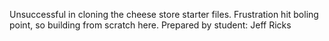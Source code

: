 Unsuccessful in cloning the cheese store starter files. 
Frustration hit boling point, so building from scratch here.
Prepared by student: Jeff Ricks